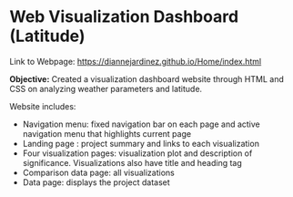 # Web Visualization Dashboard (Latitude)

Link to Webpage: https://diannejardinez.github.io/Home/index.html

**Objective:**
Created a visualization dashboard website through HTML and CSS on analyzing weather parameters and latitude.

Website includes:
- Navigation menu: fixed navigation bar on each page and active navigation menu that highlights current page
- Landing page : project summary and links to each visualization
- Four visualization pages: visualization plot and description of significance. Visualizations also have title and heading tag
- Comparison data page: all visualizations 
- Data page: displays the project dataset
 



